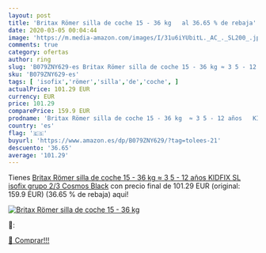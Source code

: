 ```yaml
---
layout: post
title: 'Britax Römer silla de coche 15 - 36 kg   al 36.65 % de rebaja'
date: 2020-03-05 00:04:44
image: 'https://m.media-amazon.com/images/I/31u6iYUbitL._AC_._SL200_.jpg'
comments: true
category: ofertas
author: ring
slug: 'B079ZNY629-es Britax Römer silla de coche 15 - 36 kg ≈ 3 5 - 12 años...'
sku: 'B079ZNY629-es'
tags: [ 'isofix','römer','silla','de','coche', ]
actualPrice: 101.29 EUR
currency: EUR
price: 101.29
comparePrice: 159.9 EUR
prodname: 'Britax Römer silla de coche 15 - 36 kg  ≈ 3 5 - 12 años   KIDFIX SL  isofix  grupo 2/3  Cosmos Black'
country: 'es'
flag: '🇪🇸'
buyurl: 'https://www.amazon.es/dp/B079ZNY629/?tag=tolees-21'
descuento: '36.65'
average: '101.29'
---
```


Tienes [Britax Römer silla de coche 15 - 36 kg  ≈ 3 5 - 12 años   KIDFIX SL  isofix  grupo 2/3  Cosmos Black](https://www.amazon.es/dp/B079ZNY629/?tag=tolees-21) con precio final de  101.29 EUR (original: 159.9 EUR) (36.65 %  de rebaja) aqui!

[![Britax Römer silla de coche 15 - 36 kg  ](https://m.media-amazon.com/images/I/31u6iYUbitL._AC_._SL200_.jpg)](https://www.amazon.es/dp/B079ZNY629/?tag=tolees-21)

🔎:


[🛒 Comprar!!!](https://www.amazon.es/dp/B079ZNY629/?tag=tolees-21)
